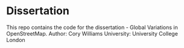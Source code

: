 # Dissertation

This repo contains the code for the dissertation - Global Variations in OpenStreetMap.
Author: Cory Williams
University: University College London
